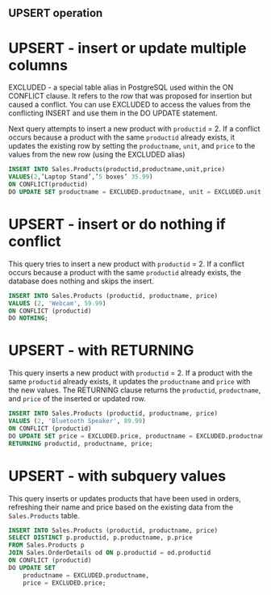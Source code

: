 ## UPSERT operation

# UPSERT - insert or update multiple columns

EXCLUDED - a special table alias in PostgreSQL used within the ON CONFLICT clause. It refers to the row that was proposed for insertion but caused a conflict. You can use EXCLUDED to access the values from the conflicting INSERT and use them in the DO UPDATE statement.

Next query attempts to insert a new product with `productid` = 2. 
If a conflict occurs because a product with the same `productid` already exists, it updates the existing row by setting the `productname`, `unit`, and `price` to the values from the new row (using the EXCLUDED alias) 

```sql
INSERT INTO Sales.Products(productid,productname,unit,price) 
VALUES(2,’Laptop Stand’,’5 boxes’ 35.99) 
ON CONFLICT(productid) 
DO UPDATE SET productname = EXCLUDED.productname, unit = EXCLUDED.unit, price = EXCLUDED.price; 
```

# UPSERT - insert or do nothing if conflict

This query tries to insert a new product with `productid` = 2. 
If a conflict occurs because a product with the same `productid` already exists, the database does nothing and skips the insert. 

```sql
INSERT INTO Sales.Products (productid, productname, price) 
VALUES (2, 'Webcam', 59.99) 
ON CONFLICT (productid) 
DO NOTHING; 
```

# UPSERT - with RETURNING

This query inserts a new product with `productid` = 2. 
If a product with the same `productid` already exists, it updates the `productname` and `price` with the new values. 
The RETURNING clause returns the `productid`, `productname`, and `price` of the inserted or updated row. 

```sql
INSERT INTO Sales.Products (productid, productname, price) 
VALUES (2, 'Bluetooth Speaker', 89.99) 
ON CONFLICT (productid) 
DO UPDATE SET price = EXCLUDED.price, productname = EXCLUDED.productname 
RETURNING productid, productname, price; 
```

# UPSERT - with subquery values

This query inserts or updates products that have been used in orders, refreshing their name and price based on the existing data from the `Sales.Products` table.

```sql
INSERT INTO Sales.Products (productid, productname, price) 
SELECT DISTINCT p.productid, p.productname, p.price 
FROM Sales.Products p 
JOIN Sales.OrderDetails od ON p.productid = od.productid 
ON CONFLICT (productid) 
DO UPDATE SET  
    productname = EXCLUDED.productname, 
    price = EXCLUDED.price; 
```